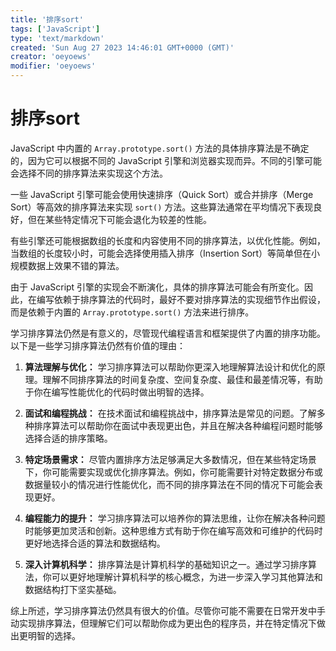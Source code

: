 ```yaml
---
title: '排序sort'
tags: ['JavaScript']
type: 'text/markdown'
created: 'Sun Aug 27 2023 14:46:01 GMT+0000 (GMT)'
creator: 'oeyoews'
modifier: 'oeyoews'
---
```


# 排序sort

JavaScript 中内置的 `Array.prototype.sort()` 方法的具体排序算法是不确定的，因为它可以根据不同的 JavaScript 引擎和浏览器实现而异。不同的引擎可能会选择不同的排序算法来实现这个方法。

一些 JavaScript 引擎可能会使用快速排序（Quick Sort）或合并排序（Merge Sort）等高效的排序算法来实现 `sort()` 方法。这些算法通常在平均情况下表现良好，但在某些特定情况下可能会退化为较差的性能。

有些引擎还可能根据数组的长度和内容使用不同的排序算法，以优化性能。例如，当数组的长度较小时，可能会选择使用插入排序（Insertion Sort）等简单但在小规模数据上效果不错的算法。

由于 JavaScript 引擎的实现会不断演化，具体的排序算法可能会有所变化。因此，在编写依赖于排序算法的代码时，最好不要对排序算法的实现细节作出假设，而是依赖于内置的 `Array.prototype.sort()` 方法来进行排序。

学习排序算法仍然是有意义的，尽管现代编程语言和框架提供了内置的排序功能。以下是一些学习排序算法仍然有价值的理由：

1. **算法理解与优化：** 学习排序算法可以帮助你更深入地理解算法设计和优化的原理。理解不同排序算法的时间复杂度、空间复杂度、最佳和最差情况等，有助于你在编写性能优化的代码时做出明智的选择。

1. **面试和编程挑战：** 在技术面试和编程挑战中，排序算法是常见的问题。了解多种排序算法可以帮助你在面试中表现更出色，并且在解决各种编程问题时能够选择合适的排序策略。

1. **特定场景需求：** 尽管内置排序方法足够满足大多数情况，但在某些特定场景下，你可能需要实现或优化排序算法。例如，你可能需要针对特定数据分布或数据量较小的情况进行性能优化，而不同的排序算法在不同的情况下可能会表现更好。

1. **编程能力的提升：** 学习排序算法可以培养你的算法思维，让你在解决各种问题时能够更加灵活和创新。这种思维方式有助于你在编写高效和可维护的代码时更好地选择合适的算法和数据结构。

1. **深入计算机科学：** 排序算法是计算机科学的基础知识之一。通过学习排序算法，你可以更好地理解计算机科学的核心概念，为进一步深入学习其他算法和数据结构打下坚实基础。

综上所述，学习排序算法仍然具有很大的价值。尽管你可能不需要在日常开发中手动实现排序算法，但理解它们可以帮助你成为更出色的程序员，并在特定情况下做出更明智的选择。
